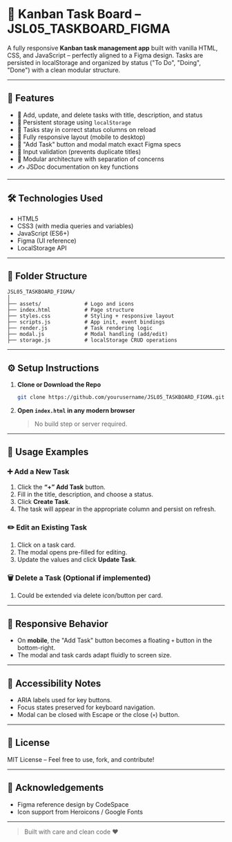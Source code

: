 # 🧩 Kanban Task Board – JSL05_TASKBOARD_FIGMA

A fully responsive **Kanban task management app** built with vanilla HTML, CSS, and JavaScript – perfectly aligned to a Figma design. Tasks are persisted in localStorage and organized by status ("To Do", "Doing", "Done") with a clean modular structure.

---

## 🚀 Features

- 📌 Add, update, and delete tasks with title, description, and status
- 💾 Persistent storage using `localStorage`
- 🧭 Tasks stay in correct status columns on reload
- 📱 Fully responsive layout (mobile to desktop)
- 🎨 "Add Task" button and modal match exact Figma specs
- 🔎 Input validation (prevents duplicate titles)
- 🧩 Modular architecture with separation of concerns
- ✍️ JSDoc documentation on key functions

---

## 🛠️ Technologies Used

- HTML5
- CSS3 (with media queries and variables)
- JavaScript (ES6+)
- Figma (UI reference)
- LocalStorage API

---

## 📂 Folder Structure

```
JSL05_TASKBOARD_FIGMA/
│
├── assets/              # Logo and icons
├── index.html           # Page structure
├── styles.css           # Styling + responsive layout
├── scripts.js           # App init, event bindings
├── render.js            # Task rendering logic
├── modal.js             # Modal handling (add/edit)
├── storage.js           # localStorage CRUD operations
```

---

## ⚙️ Setup Instructions

1. **Clone or Download the Repo**
   ```bash
   git clone https://github.com/yourusername/JSL05_TASKBOARD_FIGMA.git
   ```

2. **Open `index.html` in any modern browser**
   > No build step or server required.

---

## 🧪 Usage Examples

### ➕ Add a New Task

1. Click the **“+” Add Task** button.
2. Fill in the title, description, and choose a status.
3. Click **Create Task**.
4. The task will appear in the appropriate column and persist on refresh.

### ✏️ Edit an Existing Task

1. Click on a task card.
2. The modal opens pre-filled for editing.
3. Update the values and click **Update Task**.

### 🗑️ Delete a Task (Optional if implemented)

1. Could be extended via delete icon/button per card.

---

## 📱 Responsive Behavior

- On **mobile**, the "Add Task" button becomes a floating `+` button in the bottom-right.
- The modal and task cards adapt fluidly to screen size.

---

## 📌 Accessibility Notes

- ARIA labels used for key buttons.
- Focus states preserved for keyboard navigation.
- Modal can be closed with Escape or the close (`×`) button.

---

## 📄 License

MIT License – Feel free to use, fork, and contribute!

---

## 🙌 Acknowledgements

- Figma reference design by CodeSpace
- Icon support from Heroicons / Google Fonts

---

> Built with care and clean code ♥️
